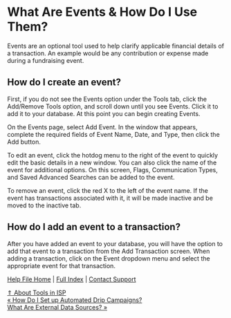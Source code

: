  What Are Events & How Do I Use Them?
==========

Events are an optional tool used to help clarify applicable financial details of a transaction. An example would be any contribution or expense made during a fundraising event.

How do I create an event?
----------

First, if you do not see the Events option under the Tools tab, click the Add/Remove Tools option, and scroll down until you see Events. Click it to add it to your database. At this point you can begin creating Events.

On the Events page, select Add Event. In the window that appears, complete the required fields of Event Name, Date, and Type, then click the Add button.

To edit an event, click the hotdog menu to the right of the event to quickly edit the basic details in a new window. You can also click the name of the event for additional options. On this screen, Flags, Communication Types, and Saved Advanced Searches can be added to the event.

To remove an event, click the red X to the left of the event name. If the event has transactions associated with it, it will be made inactive and be moved to the inactive tab.

How do I add an event to a transaction?
----------

After you have added an event to your database, you will have the option to add that event to a transaction from the Add Transaction screen. When adding a transaction, click on the Event dropdown menu and select the appropriate event for that transaction.

[Help File Home](/help/) | [Full Index](/Help-File-Directory/) | [Contact Support](mailto:support@ISPolitical.com)

[⇑ About Tools in ISP](/About-Tools-in-ISP)  
[« How Do I Set up Automated Drip Campaigns?](/How-to-Set-Up-Automated-Drip-Campaigns)  
[What Are External Data Sources? »](/What-Are-External-Data-Sources)